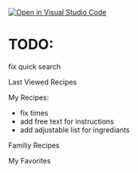 [![Open in Visual Studio Code](https://classroom.github.com/assets/open-in-vscode-c66648af7eb3fe8bc4f294546bfd86ef473780cde1dea487d3c4ff354943c9ae.svg)](https://classroom.github.com/online_ide?assignment_repo_id=8053868&assignment_repo_type=AssignmentRepo)



# TODO:
fix quick search


Last Viewed Recipes



My Recipes:
- fix times
- add free text for instructions
- add adjustable list for ingrediants



Familiy Recipes




My Favorites